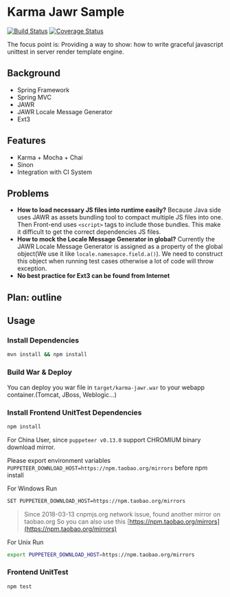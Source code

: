 # Karma Jawr Sample

[![Build Status](https://travis-ci.org/aquariuslt/karma-jawr-sample.svg?branch=master)](https://travis-ci.org/aquariuslt/karma-jawr-sample)
[![Coverage Status](https://coveralls.io/repos/github/aquariuslt/karma-jawr-sample/badge.svg?branch=master)](https://coveralls.io/github/aquariuslt/karma-jawr-sample?branch=master)


The focus point is: Providing a way to show: how to write graceful javascript unittest in server render template engine.


## Background
- Spring Framework 
- Spring MVC
- JAWR
- JAWR Locale Message Generator
- Ext3

## Features
- Karma + Mocha + Chai
- Sinon
- Integration with CI System

## Problems
- **How to load necessary JS files into runtime easily?** Because Java side uses JAWR as assets bundling tool to compact multiple JS files into one. Then Front-end uses `<script>` tags to include those bundles. This make it difficult to get the correct dependencies JS files.
- **How to mock the Locale Message Generator in global?** Currently the JAWR Locale Message Generator is assigned as a property of the global object(We use it like `locale.namesapce.field.a()`). We need to construct this object when running test cases otherwise a lot of code will throw exception.
- **No best practice for Ext3 can be found from Internet**

## Plan: outline


## Usage

### Install Dependencies
```bash
mvn install && npm install
```

### Build War & Deploy
You can deploy you war file in `target/karma-jawr.war` to your webapp container.(Tomcat, JBoss, Weblogic...)

### Install Frontend UnitTest Dependencies
```bash
npm install
```

For China User, since `puppeteer v0.13.0` support CHROMIUM binary download mirror.

Please export environment variables `PUPPETEER_DOWNLOAD_HOST=https://npm.taobao.org/mirrors` before npm install

For Windows Run 

```bash
SET PUPPETEER_DOWNLOAD_HOST=https://npm.taobao.org/mirrors
```

> Since 2018-03-13 cnpmjs.org network issue, found another mirror on taobao.org
> So you can also use this [https://npm.taobao.org/mirrors](https://npm.taobao.org/mirrors)


For Unix Run 
```bash
export PUPPETEER_DOWNLOAD_HOST=https://npm.taobao.org/mirrors
```


### Frontend UnitTest
```bash
npm test
```



